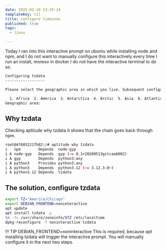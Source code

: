 ```yaml
---
date: 2025-02-10 13:35:24
templateKey: til
title: configure timezone
published: true
tags:
  - linux

---
```



Today I ran into this interactive prompt on ubuntu while installing node and
npm, and I do not want to manually configure this interactively every time I
run an install, moreso in docker I do not have the interactive terminal to do
so.

``` bash
Configuring tzdata
------------------

Please select the geographic area in which you live. Subsequent configuration questions will narrow this down by presenting a list of cities, representing the time zones in which they are located.

  1. Africa  2. America  3. Antarctica  4. Arctic  5. Asia  6. Atlantic  7. Australia  8. Europe  9. Indian  10. Pacific  11. Etc  12. Legacy
Geographic area:
```

## Why tzdata

Checking aptitude why tzdata it shows that the chain goes back through npm.

``` bash
root@47685221fb82:/# aptitude why tzdata
i   npm        Depends  node-gyp
i A node-gyp   Depends  gyp (>= 0.1+20200513gitcaa6002)
i A gyp        Depends  python3:any
i A python3    Provides python3:any
i A python3    Depends  python3.12 (>= 3.12.3-0~)
i A python3.12 Depends  tzdata
```

## The solution, configure tzdata

``` bash
export TZ="America/Chicago"
export DEBIAN_FRONTEND=noninteractive
apt update
apt install tzdata -y
ln -fs /usr/share/zoneinfo/$TZ /etc/localtime
dpkg-reconfigure -f noninteractive tzdata
```

!!! TIP DEBIAN_FRONTEND=noninteractive
    This is required, because apt installing tzdata will trigger the
    interactive prompt.  You will manually configure it in the next two steps.
